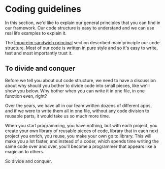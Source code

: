 # Coding guidelines

In this section, we'd like to explain our general principles that you can find in our framework. Our code structure is easy to understand and we can use real life examples to explain it.

The [Impureim sandwich principal](../learning-guidelines/functional-vs-OOP-programming.md#impureim-sandwich-principal) section described main principle our code structure. Most of our code is written in pure style and so it's easy to write, test and most importantly trust it.

## To divide and conquer

Before we tell you about out code structure, we need to have a discussion about why should you bother to divide code into small pieces, like we'll show you below. Why bother when you can write it in one file, in one function even, right?

Over the years, we have all in our team written dozens of different apps, and if we were to write them all in one file, without any code division to reusable parts, it would take us so much more time.

When you start programming, you have nothing, but with each project, you create your own library of reusable pieces of code, library that in each next project you enrich, you reuse, you make your own go to library. This will make you a lot faster, and instead of a coder, which spends time writing the same code over and over, you'll become a programmer that appears like a magician to others.

So divide and conquer.
